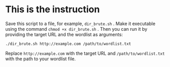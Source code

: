 # This is the instruction

Save this script to a file, for example, ` dir_brute.sh ` . Make it executable using the command ` chmod +x dir_brute.sh ` . Then you can run it by providing the target URL and the wordlist as arguments:

```
./dir_brute.sh http://example.com /path/to/wordlist.txt
```
Replace ` http://example.com ` with the target URL and ` /path/to/wordlist.txt ` with the path to your wordlist file.
